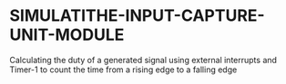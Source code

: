 # SIMULATITHE-INPUT-CAPTURE-UNIT-MODULE
Calculating the duty of a generated signal using external interrupts and Timer-1 to count the time from a rising edge to a falling edge
